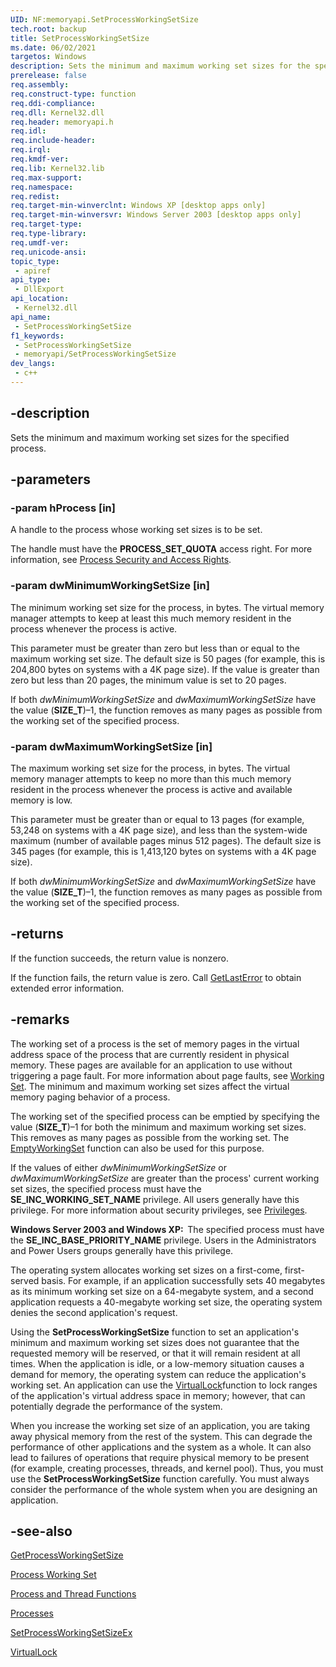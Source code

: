 ```yaml
---
UID: NF:memoryapi.SetProcessWorkingSetSize
tech.root: backup
title: SetProcessWorkingSetSize
ms.date: 06/02/2021
targetos: Windows
description: Sets the minimum and maximum working set sizes for the specified process.
prerelease: false
req.assembly: 
req.construct-type: function
req.ddi-compliance: 
req.dll: Kernel32.dll
req.header: memoryapi.h
req.idl: 
req.include-header: 
req.irql: 
req.kmdf-ver: 
req.lib: Kernel32.lib
req.max-support: 
req.namespace: 
req.redist: 
req.target-min-winverclnt: Windows XP [desktop apps only]
req.target-min-winversvr: Windows Server 2003 [desktop apps only]
req.target-type: 
req.type-library: 
req.umdf-ver: 
req.unicode-ansi: 
topic_type:
 - apiref
api_type:
 - DllExport
api_location:
 - Kernel32.dll
api_name:
 - SetProcessWorkingSetSize
f1_keywords:
 - SetProcessWorkingSetSize
 - memoryapi/SetProcessWorkingSetSize
dev_langs:
 - c++
---
```


## -description

Sets the minimum and maximum working set sizes for the specified process.

## -parameters

### -param hProcess [in]

A handle to the process whose working set sizes is to be set. 


The handle must have the <b>PROCESS_SET_QUOTA</b> access right. For more information, see 
<a href="/windows/desktop/ProcThread/process-security-and-access-rights">Process Security and Access Rights</a>.

### -param dwMinimumWorkingSetSize [in]

The minimum working set size for the process, in bytes. The virtual memory manager attempts to keep at least this much memory resident in the process whenever the process is active. 

This parameter must be greater than zero but less than or equal to the maximum working set size. The default size is 50 pages (for example, this is 204,800 bytes on systems with a 4K page size). If the value is greater than zero but less than 20 pages, the minimum value is set to 20 pages.

If both <i>dwMinimumWorkingSetSize</i> and <i>dwMaximumWorkingSetSize</i> have the value (<b>SIZE_T</b>)–1, the function removes as many pages as possible from the working set of the specified process.

### -param dwMaximumWorkingSetSize [in]

The maximum working set size for the process, in bytes. The virtual memory manager attempts to keep no more than this much memory resident in the process whenever the process is active and available memory is low. 




This parameter must be greater than or equal to 13 pages (for example, 53,248 on systems with a 4K page size), and less than the system-wide maximum (number of available pages minus 512 pages). The default size is 345 pages (for example, this is 1,413,120 bytes on systems with a 4K page size).

If both <i>dwMinimumWorkingSetSize</i> and <i>dwMaximumWorkingSetSize</i> have the value (<b>SIZE_T</b>)–1, the function removes as many pages as possible from the working set of the specified process.

## -returns

If the function succeeds, the return value is nonzero.

If the function fails, the return value is zero. Call <a href="/windows/desktop/api/errhandlingapi/nf-errhandlingapi-getlasterror">GetLastError</a> to obtain extended error information.

## -remarks

The working set of a process is the set of memory pages in the virtual address space of the process that are currently resident in physical memory. These pages are available for an application to use without triggering a page fault. For more information about page faults, see <a href="/windows/desktop/Memory/working-set">Working Set</a>. The minimum and maximum working set sizes affect the virtual memory paging behavior of a process.

The working set of the specified process can be emptied by specifying the value (<b>SIZE_T</b>)–1 for both the minimum and maximum working set sizes. This removes as many pages as possible from the working set. The <a href="/windows/desktop/api/psapi/nf-psapi-emptyworkingset">EmptyWorkingSet</a> function can also be used for this purpose.

If the values of either <i>dwMinimumWorkingSetSize</i> or <i>dwMaximumWorkingSetSize</i> are greater than the process' current working set sizes, the specified process must have the <b>SE_INC_WORKING_SET_NAME</b> privilege. All users generally have this privilege. For more information about security privileges, see 
<a href="/windows/desktop/SecAuthZ/privileges">Privileges</a>.

<b>Windows Server 2003 and Windows XP:  </b>The specified process must have the <b>SE_INC_BASE_PRIORITY_NAME</b> privilege. Users in the Administrators and Power Users groups generally have this privilege. 

The operating system allocates working set sizes on a first-come, first-served basis. For example, if an application successfully sets 40 megabytes as its minimum working set size on a 64-megabyte system, and a second application requests a 40-megabyte working set size, the operating system denies the second application's request.

Using the <b>SetProcessWorkingSetSize</b> function to set an application's minimum and maximum working set sizes does not guarantee that the requested memory will be reserved, or that it will remain resident at all times. When the application is idle, or a low-memory situation causes a demand for memory, the operating system can reduce the application's working set. An application can use the <a href="/windows/desktop/api/memoryapi/nf-memoryapi-virtuallock">VirtualLock</a>function to lock ranges of the application's virtual address space in memory; however, that can potentially degrade the performance of the system.

When you increase the working set size of an application, you are taking away physical memory from the rest of the system. This can degrade the performance of other applications and the system as a whole. It can also lead to failures of operations that require physical memory to be present (for example, creating processes, threads, and kernel pool). Thus, you must use the 
**SetProcessWorkingSetSize** function carefully. You must always consider the performance of the whole system when you are designing an application.

## -see-also

<a href="/windows/desktop/api/winbase/nf-winbase-getprocessworkingsetsize">GetProcessWorkingSetSize</a>



<a href="/windows/desktop/ProcThread/process-working-set">Process Working Set</a>



<a href="/windows/desktop/ProcThread/process-and-thread-functions">Process and Thread Functions</a>



<a href="/windows/desktop/ProcThread/child-processes">Processes</a>



<a href="/windows/desktop/api/memoryapi/nf-memoryapi-setprocessworkingsetsizeex">SetProcessWorkingSetSizeEx</a>



<a href="/windows/desktop/api/memoryapi/nf-memoryapi-virtuallock">VirtualLock</a>